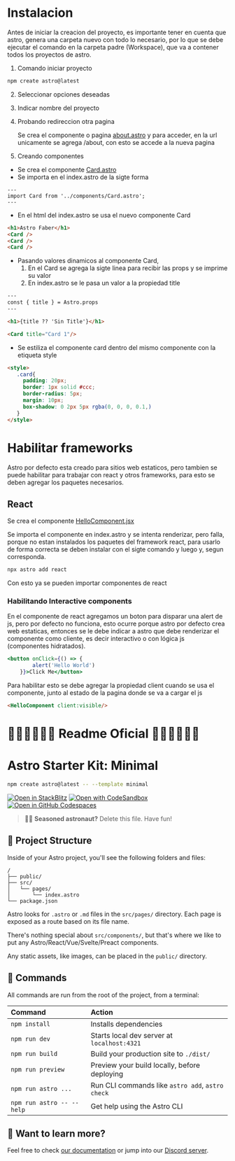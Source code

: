 # Instalacion

Antes de iniciar la creacion del proyecto, es importante tener en cuenta que astro, genera una carpeta nuevo con todo lo necesario, por lo que se debe ejecutar el comando en la carpeta padre (Workspace), que va a contener todos los proyectos de astro.

1. Comando iniciar proyecto 
```sh
npm create astro@latest
```

2. Seleccionar opciones deseadas
3. Indicar nombre del proyecto
4. Probando redireccion otra pagina

    Se crea el componente o pagina [about.astro](/first-astro/src/pages/about.astro) y para acceder, en la url unicamente se agrega /about, con esto se accede a la nueva pagina

5. Creando componentes 
 - Se crea el componente [Card.astro](/first-astro/src/components/Card.astro)
 - Se importa en el index.astro de la sigte forma

``` astro
---
import Card from '../components/Card.astro';
---
```
  - En el html del index.astro se usa el nuevo componente Card

```html
<h1>Astro Faber</h1>
<Card />
<Card />
<Card />
```

  - Pasando valores dinamicos al componente Card, 
    1.  En el Card se agrega la sigte linea para recibir las props y se imprime su valor
    2.  En index.astro se le pasa un valor a la propiedad title
```html
---
const { title } = Astro.props
---

<h1>{title ?? 'Sin Title'}</h1>
```

```html
<Card title="Card 1"/>
```

- Se estiliza el componente card dentro del mismo componente con la etiqueta style
```html
<style>
   .card{
     padding: 20px;
     border: 1px solid #ccc;
     border-radius: 5px;
     margin: 10px;
     box-shadow: 0 2px 5px rgba(0, 0, 0, 0.1,)
   }
</style>
```

# Habilitar frameworks

Astro por defecto esta creado para sitios web estaticos, pero tambien se puede habilitar para trabajar con react y otros frameworks, para esto se deben agregar los paquetes necesarios.

## React

Se crea el componente [HelloComponent.jsx](/first-astro/src/components/HelloComponent.jsx)

Se importa el componente en index.astro y se intenta renderizar, pero falla, porque no estan instalados los paquetes del framework react, para usarlo de forma correcta se deben instalar con el sigte comando y luego y, segun corresponda.

```sh
npx astro add react
```

Con esto ya se pueden importar componentes de react

### Habilitando Interactive components
En el componente de react agregamos un boton para disparar una alert de js, pero por defecto no funciona, esto ocurre porque astro por defecto crea web estaticas, entonces se le debe indicar a astro que debe renderizar el componente como cliente, es decir interactivo o con lógica js (componentes hidratados).
```jsx
<button onClick={() => {
        alert('Hello World')
    }}>Click Me</button>
```
Para habilitar esto se debe agregar la propiedad client cuando se usa el componente, junto al estado de la pagina donde se va a cargar el js

```html
<HelloComponent client:visible/>
```

#  🔵🔵🔵🔵🔵🔵 Readme Oficial 🔵🔵🔵🔵🔵🔵

# Astro Starter Kit: Minimal

```sh
npm create astro@latest -- --template minimal
```

[![Open in StackBlitz](https://developer.stackblitz.com/img/open_in_stackblitz.svg)](https://stackblitz.com/github/withastro/astro/tree/latest/examples/minimal)
[![Open with CodeSandbox](https://assets.codesandbox.io/github/button-edit-lime.svg)](https://codesandbox.io/p/sandbox/github/withastro/astro/tree/latest/examples/minimal)
[![Open in GitHub Codespaces](https://github.com/codespaces/badge.svg)](https://codespaces.new/withastro/astro?devcontainer_path=.devcontainer/minimal/devcontainer.json)

> 🧑‍🚀 **Seasoned astronaut?** Delete this file. Have fun!

## 🚀 Project Structure

Inside of your Astro project, you'll see the following folders and files:

```text
/
├── public/
├── src/
│   └── pages/
│       └── index.astro
└── package.json
```

Astro looks for `.astro` or `.md` files in the `src/pages/` directory. Each page is exposed as a route based on its file name.

There's nothing special about `src/components/`, but that's where we like to put any Astro/React/Vue/Svelte/Preact components.

Any static assets, like images, can be placed in the `public/` directory.

## 🧞 Commands

All commands are run from the root of the project, from a terminal:

| Command                   | Action                                           |
| :------------------------ | :----------------------------------------------- |
| `npm install`             | Installs dependencies                            |
| `npm run dev`             | Starts local dev server at `localhost:4321`      |
| `npm run build`           | Build your production site to `./dist/`          |
| `npm run preview`         | Preview your build locally, before deploying     |
| `npm run astro ...`       | Run CLI commands like `astro add`, `astro check` |
| `npm run astro -- --help` | Get help using the Astro CLI                     |

## 👀 Want to learn more?

Feel free to check [our documentation](https://docs.astro.build) or jump into our [Discord server](https://astro.build/chat).
